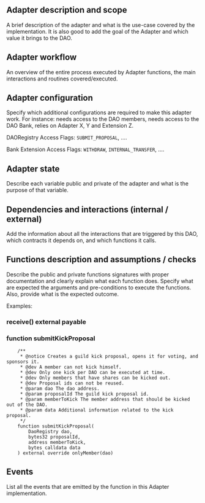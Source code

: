 ## Adapter description and scope

A brief description of the adapter and what is the use-case covered by the implementation. It is also good to add the goal of the Adapter and which value it brings to the DAO.

## Adapter workflow

An overview of the entire process executed by Adapter functions, the main interactions and routines covered/executed.

## Adapter configuration

Specify which additional configurations are required to make this adapter work. For instance: needs access to the DAO members, needs access to the DAO Bank, relies on Adapter X, Y and Extension Z.

DAORegistry Access Flags: `SUBMIT_PROPOSAL`, ....

Bank Extension Access Flags: `WITHDRAW`, `INTERNAL_TRANSFER`, ....

## Adapter state

Describe each variable public and private of the adapter and what is the purpose of that variable.

## Dependencies and interactions (internal / external)

Add the information about all the interactions that are triggered by this DAO, which contracts it depends on, and which functions it calls.

## Functions description and assumptions / checks

Describe the public and private functions signatures with proper documentation and clearly explain what each function does. Specify what are expected the arguments and pre-conditions to execute the functions. Also, provide what is the expected outcome.

Examples:

### receive() external payable

### function submitKickProposal

```solidity
    /**
     * @notice Creates a guild kick proposal, opens it for voting, and sponsors it.
     * @dev A member can not kick himself.
     * @dev Only one kick per DAO can be executed at time.
     * @dev Only members that have shares can be kicked out.
     * @dev Proposal ids can not be reused.
     * @param dao The dao address.
     * @param proposalId The guild kick proposal id.
     * @param memberToKick The member address that should be kicked out of the DAO.
     * @param data Additional information related to the kick proposal.
     */
    function submitKickProposal(
        DaoRegistry dao,
        bytes32 proposalId,
        address memberToKick,
        bytes calldata data
    ) external override onlyMember(dao)
```

## Events

List all the events that are emitted by the function in this Adapter implementation.

